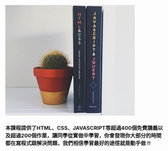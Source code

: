 ![](/assets/HTML.jpg)



### 本課程提供了HTML、CSS、JAVASCRIPT等超過400個免費講義以及超過200個作業，讓同學從實做中學習，你會發現你大部分的時間都在寫程式跟解決問題，我們相信學習最好的途徑就是動手做 !!


